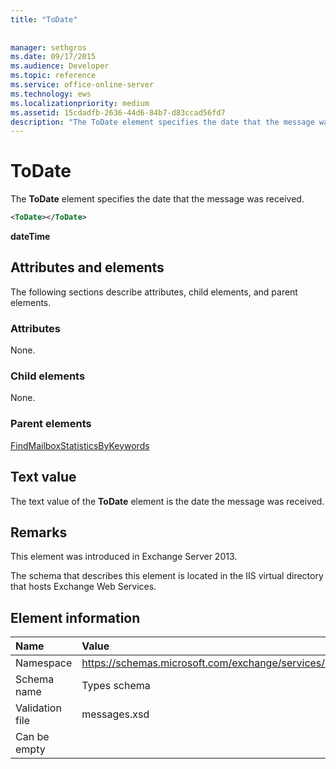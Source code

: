 ```yaml
---
title: "ToDate"
 
 
manager: sethgros
ms.date: 09/17/2015
ms.audience: Developer
ms.topic: reference
ms.service: office-online-server
ms.technology: ews
ms.localizationpriority: medium
ms.assetid: 15cdadfb-2636-44d6-84b7-d83ccad56fd7
description: "The ToDate element specifies the date that the message was received."
---
```


# ToDate

The **ToDate** element specifies the date that the message was received. 
  
```XML
<ToDate></ToDate>
```

 **dateTime**
## Attributes and elements

The following sections describe attributes, child elements, and parent elements.
  
### Attributes

None.
  
### Child elements

None.
  
### Parent elements

[FindMailboxStatisticsByKeywords](findmailboxstatisticsbykeywords.md)
  
## Text value

The text value of the **ToDate** element is the date the message was received. 
  
## Remarks

This element was introduced in Exchange Server 2013.
  
The schema that describes this element is located in the IIS virtual directory that hosts Exchange Web Services.
  
## Element information

|**Name**|**Value**|
|:-----|:-----|
|Namespace  <br/> |https://schemas.microsoft.com/exchange/services/2006/messages  <br/> |
|Schema name  <br/> |Types schema  <br/> |
|Validation file  <br/> |messages.xsd  <br/> |
|Can be empty  <br/> ||
   

